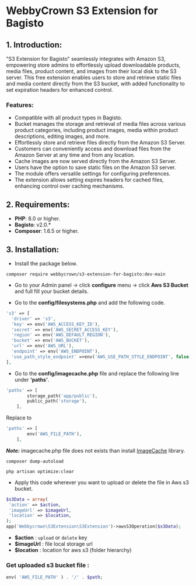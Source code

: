 # WebbyCrown S3 Extension for Bagisto

## 1. Introduction:

"S3 Extension for Bagisto" seamlessly integrates with Amazon S3, empowering store admins to effortlessly upload downloadable products, media files, product content, and images from their local disk to the S3 server. This free extension enables users to store and retrieve static files and media content directly from the S3 bucket, with added functionality to set expiration headers for enhanced control.

### Features:

- Compatible with all product types in Bagisto.
- Bucket manages the storage and retrieval of media files across various product categories, including product images, media within product descriptions, editing images, and more.
- Effortlessly store and retrieve files directly from the Amazon S3 Server.
- Customers can conveniently access and download files from the Amazon Server at any time and from any location.
- Cache images are now served directly from the Amazon S3 Server.
- Users have the option to save static files on the Amazon S3 server.
- The module offers versatile settings for configuring preferences.
- The extension allows setting expires headers for cached files, enhancing control over caching mechanisms.

## 2. Requirements:

* **PHP**: 8.0 or higher.
* **Bagisto**: v2.0.*
* **Composer**: 1.6.5 or higher.

## 3. Installation:

- Install the package below.
```
composer require webbycrown/s3-extension-for-bagisto:dev-main
```

- Go to your Admin panel -> click **configure** menu -> click **Aws S3 Bucket** and full fill your bucket details.

- Go to the **config/filesystems.php** and add the following code.

~~~php
's3' => [
  'driver' => 's3',
  'key' => env('AWS_ACCESS_KEY_ID'),
  'secret' => env('AWS_SECRET_ACCESS_KEY'),
  'region' => env('AWS_DEFAULT_REGION'),
  'bucket' => env('AWS_BUCKET'),
  'url' => env('AWS_URL'),
  'endpoint' => env('AWS_ENDPOINT'),
  'use_path_style_endpoint' =>env('AWS_USE_PATH_STYLE_ENDPOINT', false),
],
~~~

- Go to the **config/imagecache.php** file and replace the following line under **‘paths’**.

~~~php
'paths' => [
        storage_path('app/public'),
        public_path('storage'),
    ],
~~~

Replace to 

~~~php
'paths' => [
        env('AWS_FILE_PATH'),
    ],
~~~

***Note:*** imagecache.php file does not exists than install [ImageCache](https://github.com/intervention/imagecache) library.

```
composer dump-autoload
```

```
php artisan optimize:clear
```

- Apply this code wherever you want to upload or delete the file in Aws s3 bucket.

~~~php
$s3Data = array( 
 'action' => $action,
 'imageUrl' => $imageUrl,
 'location' => $location,
);
app('Webbycrown\S3Extension\S3Extension')->awsS3Operation($s3Data);
~~~

- **$action** : `upload` or `delete` key
- **$imageUrl** : file local storage url
- **$location** : location for aws s3 (folder hierarchy)

### Get uploaded s3 bucket file :

~~~php
env( 'AWS_FILE_PATH' ) . '/' . $path;
~~~